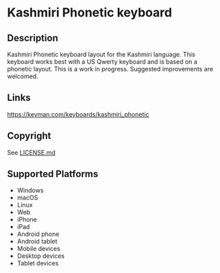 Kashmiri Phonetic keyboard
==============

Description
-----------
Kashmiri Phonetic keyboard layout for the Kashmiri language. This keyboard works best with a US Qwerty keyboard and is based on a phonetic layout. This is a work in progress. Suggested improvements are welcomed.

Links
-----
https://keyman.com/keyboards/kashmiri_phonetic

Copyright
---------
See [LICENSE.md](LICENSE.md)

Supported Platforms
-------------------
 * Windows
 * macOS
 * Linux
 * Web
 * iPhone
 * iPad
 * Android phone
 * Android tablet
 * Mobile devices
 * Desktop devices
 * Tablet devices

